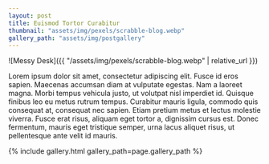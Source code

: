 ```yaml
---
layout: post
title: Euismod Tortor Curabitur
thumbnail: "assets/img/pexels/scrabble-blog.webp"
gallery_path: "assets/img/postgallery"
---
```


![Messy Desk]({{ "/assets/img/pexels/scrabble-blog.webp" | relative_url }})

Lorem ipsum dolor sit amet, consectetur adipiscing elit. Fusce id eros sapien. Maecenas accumsan diam at vulputate egestas. Nam a laoreet magna. Morbi tempus vehicula justo, ut volutpat nisl imperdiet id. Quisque finibus leo eu metus rutrum tempus. Curabitur mauris ligula, commodo quis consequat at, consequat nec sapien. Etiam pretium metus et lectus molestie viverra. Fusce erat risus, aliquam eget tortor a, dignissim cursus est. Donec fermentum, mauris eget tristique semper, urna lacus aliquet risus, ut pellentesque ante velit id mauris.

{% include gallery.html gallery_path=page.gallery_path %}
